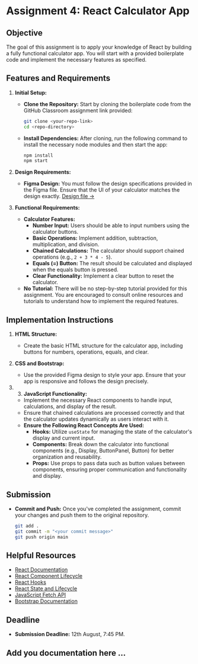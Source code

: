 # Assignment 4: React Calculator App

## Objective
The goal of this assignment is to apply your knowledge of React by building a fully functional calculator app. You will start with a provided boilerplate code and implement the necessary features as specified. 

## Features and Requirements

1. **Initial Setup:**
   - **Clone the Repository:** Start by cloning the boilerplate code from the GitHub Classroom assignment link provided:
     ```bash
     git clone <your-repo-link>
     cd <repo-directory>
     ```
   - **Install Dependencies:** After cloning, run the following command to install the necessary node modules and then start the app:
     ```bash
     npm install
     npm start

     ```

2. **Design Requirements:**
   - **Figma Design:** You must follow the design specifications provided in the Figma file. Ensure that the UI of your calculator matches the design exactly. [Design file ->](https://www.figma.com/design/rT7hlMM2kJHfQtaZ4C5vf4/Calculator-App?node-id=74-244&t=D2Agfm2eMPFH9evE-1)

3. **Functional Requirements:**
   - **Calculator Features:**
     - **Number Input:** Users should be able to input numbers using the calculator buttons.
     - **Basic Operations:** Implement addition, subtraction, multiplication, and division.
     - **Chained Calculations:** The calculator should support chained operations (e.g., `2 + 3 * 4 - 5`).
     - **Equals (=) Button:** The result should be calculated and displayed when the equals button is pressed.
     - **Clear Functionality:** Implement a clear button to reset the calculator.
   - **No Tutorial:** There will be no step-by-step tutorial provided for this assignment. You are encouraged to consult online resources and tutorials to understand how to implement the required features.

## Implementation Instructions

1. **HTML Structure:**
   - Create the basic HTML structure for the calculator app, including buttons for numbers, operations, equals, and clear.

2. **CSS and Bootstrap:**
   - Use the provided Figma design to style your app. Ensure that your app is responsive and follows the design precisely.

3. 3. **JavaScript Functionality:**
   - Implement the necessary React components to handle input, calculations, and display of the result.
   - Ensure that chained calculations are processed correctly and that the calculator updates dynamically as users interact with it.
   - **Ensure the Following React Concepts Are Used:**
     - **Hooks:** Utilize `useState` for managing the state of the calculator's display and current input.
     - **Components:** Break down the calculator into functional components (e.g., Display, ButtonPanel, Button) for better organization and reusability.
     - **Props:** Use props to pass data such as button values between components, ensuring proper communication and functionality and display.


## Submission

- **Commit and Push:** Once you've completed the assignment, commit your changes and push them to the original repository.
  ```bash
  git add .
  git commit -m "<your commit message>"
  git push origin main


## Helpful Resources
- [React Documentation](https://reactjs.org/docs/getting-started.html)
- [React Component Lifecycle](https://reactjs.org/docs/react-component.html)
- [React Hooks](https://reactjs.org/docs/hooks-intro.html)
- [React State and Lifecycle](https://reactjs.org/docs/state-and-lifecycle.html)
- [JavaScript Fetch API](https://developer.mozilla.org/en-US/docs/Web/API/Fetch_API)
- [Bootstrap Documentation](https://getbootstrap.com/docs/5.3/getting-started/introduction/)



## Deadline
- **Submission Deadline:** 12th August, 7:45 PM.


## Add you documentation here ...